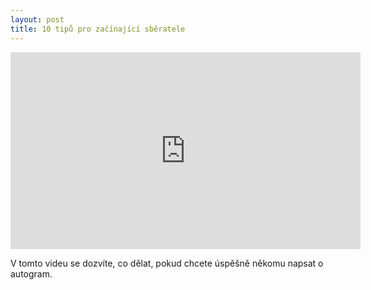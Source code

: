 ```yaml
---
layout: post
title: 10 tipů pro začínající sběratele
---
```


<iframe width="560" height="315" src="https://www.youtube.com/embed/YSzuDbPtHK0" frameborder="0" allowfullscreen></iframe>

V tomto videu se dozvíte, co dělat, pokud chcete úspěšně někomu napsat o autogram.